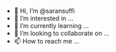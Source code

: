 - 👋 Hi, I’m @saransuffi
- 👀 I’m interested in ...
- 🌱 I’m currently learning ...
- 💞️ I’m looking to collaborate on ...
- 📫 How to reach me ...

<!---
saransuffi/saransuffi is a ✨ special ✨ repository because its `README.md` (this file) appears on your GitHub profile.
You can click the Preview link to take a look at your changes.
--->
